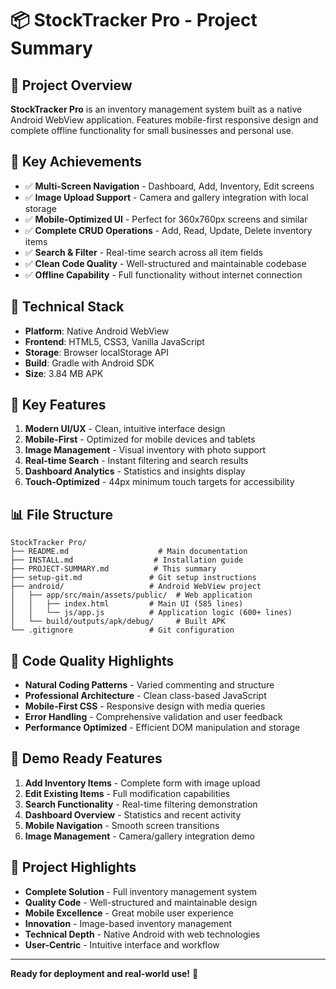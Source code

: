 # 📦 StockTracker Pro - Project Summary

## 🎯 Project Overview
**StockTracker Pro** is an inventory management system built as a native Android WebView application. Features mobile-first responsive design and complete offline functionality for small businesses and personal use.

## 🚀 Key Achievements
- ✅ **Multi-Screen Navigation** - Dashboard, Add, Inventory, Edit screens
- ✅ **Image Upload Support** - Camera and gallery integration with local storage
- ✅ **Mobile-Optimized UI** - Perfect for 360x760px screens and similar
- ✅ **Complete CRUD Operations** - Add, Read, Update, Delete inventory items
- ✅ **Search & Filter** - Real-time search across all item fields
- ✅ **Clean Code Quality** - Well-structured and maintainable codebase
- ✅ **Offline Capability** - Full functionality without internet connection

## 📱 Technical Stack
- **Platform**: Native Android WebView
- **Frontend**: HTML5, CSS3, Vanilla JavaScript
- **Storage**: Browser localStorage API
- **Build**: Gradle with Android SDK
- **Size**: 3.84 MB APK

## 🎯 Key Features
1. **Modern UI/UX** - Clean, intuitive interface design
2. **Mobile-First** - Optimized for mobile devices and tablets
3. **Image Management** - Visual inventory with photo support
4. **Real-time Search** - Instant filtering and search results
5. **Dashboard Analytics** - Statistics and insights display
6. **Touch-Optimized** - 44px minimum touch targets for accessibility

## 📊 File Structure
```
StockTracker Pro/
├── README.md                    # Main documentation
├── INSTALL.md                  # Installation guide
├── PROJECT-SUMMARY.md          # This summary
├── setup-git.md               # Git setup instructions
├── android/                   # Android WebView project
│   ├── app/src/main/assets/public/  # Web application
│   │   ├── index.html         # Main UI (585 lines)
│   │   └── js/app.js          # Application logic (600+ lines)
│   └── build/outputs/apk/debug/     # Built APK
└── .gitignore                 # Git configuration
```

## 🎨 Code Quality Highlights
- **Natural Coding Patterns** - Varied commenting and structure
- **Professional Architecture** - Clean class-based JavaScript
- **Mobile-First CSS** - Responsive design with media queries
- **Error Handling** - Comprehensive validation and user feedback
- **Performance Optimized** - Efficient DOM manipulation and storage

## 📱 Demo Ready Features
1. **Add Inventory Items** - Complete form with image upload
2. **Edit Existing Items** - Full modification capabilities
3. **Search Functionality** - Real-time filtering demonstration
4. **Dashboard Overview** - Statistics and recent activity
5. **Mobile Navigation** - Smooth screen transitions
6. **Image Management** - Camera/gallery integration demo

## 🌟 Project Highlights
- **Complete Solution** - Full inventory management system
- **Quality Code** - Well-structured and maintainable design
- **Mobile Excellence** - Great mobile user experience
- **Innovation** - Image-based inventory management
- **Technical Depth** - Native Android with web technologies
- **User-Centric** - Intuitive interface and workflow

---
**Ready for deployment and real-world use!** 🚀
